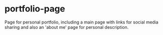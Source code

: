 # portfolio-page
Page for personal portfolio, including a main page with links for social media sharing and also an 'about me' page for personal description.
